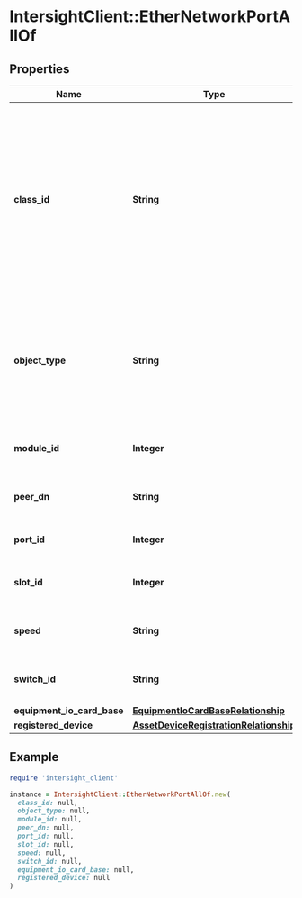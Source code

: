 # IntersightClient::EtherNetworkPortAllOf

## Properties

| Name | Type | Description | Notes |
| ---- | ---- | ----------- | ----- |
| **class_id** | **String** | The fully-qualified name of the instantiated, concrete type. This property is used as a discriminator to identify the type of the payload when marshaling and unmarshaling data. | [default to &#39;ether.NetworkPort&#39;] |
| **object_type** | **String** | The fully-qualified name of the instantiated, concrete type. The value should be the same as the &#39;ClassId&#39; property. | [default to &#39;ether.NetworkPort&#39;] |
| **module_id** | **Integer** | Febric extender identifier for this port. | [optional] |
| **peer_dn** | **String** | Peer DN for network host port of fabric extender. | [optional] |
| **port_id** | **Integer** | Switch physical port identifier. | [optional] |
| **slot_id** | **Integer** | Switch expansion slot module identifier. | [optional] |
| **speed** | **String** | Network Port Speed of IO card or fabric extender. | [optional][readonly] |
| **switch_id** | **String** | Switch Identifier that is local to a cluster. | [optional] |
| **equipment_io_card_base** | [**EquipmentIoCardBaseRelationship**](EquipmentIoCardBaseRelationship.md) |  | [optional] |
| **registered_device** | [**AssetDeviceRegistrationRelationship**](AssetDeviceRegistrationRelationship.md) |  | [optional] |

## Example

```ruby
require 'intersight_client'

instance = IntersightClient::EtherNetworkPortAllOf.new(
  class_id: null,
  object_type: null,
  module_id: null,
  peer_dn: null,
  port_id: null,
  slot_id: null,
  speed: null,
  switch_id: null,
  equipment_io_card_base: null,
  registered_device: null
)
```

